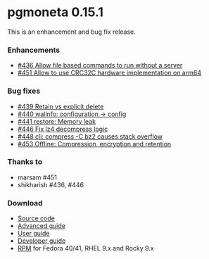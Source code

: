 # pgmoneta 0.15.1

This is an enhancement and bug fix release.

### Enhancements

* [#436 Allow file based commands to run without a server](https://github.com/pgmoneta/pgmoneta/issues/436)
* [#451 Allow to use CRC32C hardware implementation on arm64](https://github.com/pgmoneta/pgmoneta/issues/451)

### Bug fixes

* [#439 Retain vs explicit delete](https://github.com/pgmoneta/pgmoneta/issues/439)
* [#440 walinfo: configuration -> config](https://github.com/pgmoneta/pgmoneta/issues/440)
* [#441 restore: Memory leak](https://github.com/pgmoneta/pgmoneta/issues/441)
* [#446 Fix lz4 decompress logic](https://github.com/pgmoneta/pgmoneta/issues/446)
* [#448 cli: compress -C bz2 causes stack overflow](https://github.com/pgmoneta/pgmoneta/issues/448)
* [#453 Offline: Compression, encryption and retention](https://github.com/pgmoneta/pgmoneta/issues/453)

### Thanks to

* marsam #451
* shikharish #436, #446

### Download

* [Source code](https://github.com/pgmoneta/pgmoneta/releases/download/0.15.1/pgmoneta-0.15.1.tar.gz)
* [Advanced guide](https://github.com/pgmoneta/pgmoneta/releases/download/0.15.1/pgmoneta-advanced.pdf)
* [User guide](https://github.com/pgmoneta/pgmoneta/releases/download/0.15.1/pgmoneta-user-guide.pdf)
* [Developer guide](https://github.com/pgmoneta/pgmoneta/releases/download/0.15.1/pgmoneta-dev-guide.pdf)
* [RPM](https://yum.postgresql.org) for Fedora 40/41, RHEL 9.x and Rocky 9.x
